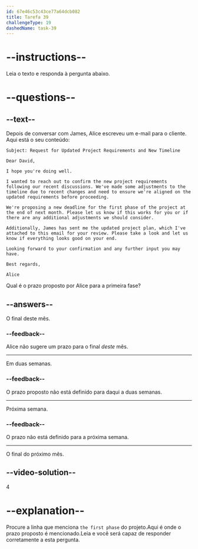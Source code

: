 ```yaml
---
id: 67e46c53c43ce77a64dcb082
title: Tarefa 39
challengeType: 19
dashedName: task-39
---
```


<!-- READING -->

# --instructions--

Leia o texto e responda à pergunta abaixo.

# --questions--

## --text--

Depois de conversar com James, Alice escreveu um e-mail para o cliente. Aqui está o seu conteúdo:

`Subject: Request for Updated Project Requirements and New Timeline`

`Dear David,`

`I hope you're doing well.`

`I wanted to reach out to confirm the new project requirements following our recent discussions. We've made some adjustments to the timeline due to recent changes and need to ensure we're aligned on the updated requirements before proceeding.`

`We're proposing a new deadline for the first phase of the project at the end of next month. Please let us know if this works for you or if there are any additional adjustments we should consider.`

`Additionally, James has sent me the updated project plan, which I've attached to this email for your review. Please take a look and let us know if everything looks good on your end.`

`Looking forward to your confirmation and any further input you may have.`

`Best regards,`  

`Alice`

Qual é o prazo proposto por Alice para a primeira fase?

## --answers--

O final deste mês.

### --feedback--

Alice não sugere um prazo para o final *deste* mês.

---

Em duas semanas.

### --feedback--

O prazo proposto não está definido para daqui a duas semanas.

---

Próxima semana.

### --feedback--

O prazo não está definido para a próxima semana.

---

O final do próximo mês.

## --video-solution--

4

# --explanation--

Procure a linha que menciona `the first phase` do projeto.Aqui é onde o prazo proposto é mencionado.Leia e você será capaz de responder corretamente a esta pergunta.
